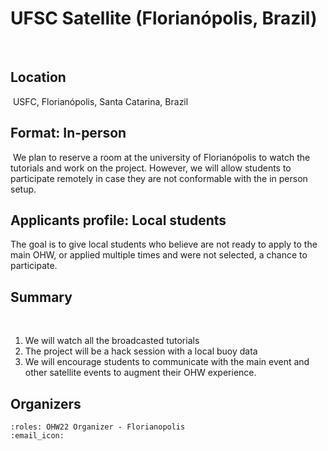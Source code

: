 # UFSC Satellite (Florianópolis, Brazil)

​
## Location
​
USFC, Florianópolis, Santa Catarina, Brazil
​
## Format: In-person
​
We plan to reserve a room at the university of Florianópolis to watch the tutorials and work on the project. 
However, we will allow students to participate remotely in case they are not conformable with the in person setup.

## Applicants profile: Local students

The goal is to give local students who believe are not ready to apply to the main OHW, or applied multiple times and were not selected, a chance to participate.

## Summary
​
1. We will watch all the broadcasted tutorials
2. The project will be a hack session with a local buoy data
2. We will encourage students to communicate with the main event and other satellite events to augment their OHW experience.

## Organizers

```{ohw-team}
:roles: OHW22 Organizer - Florianopolis
:email_icon:
```
